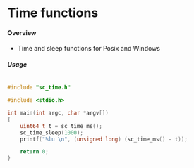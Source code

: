 # Time functions

#### Overview

- Time and sleep functions for Posix and Windows

##### Usage


```c

#include "sc_time.h"

#include <stdio.h>

int main(int argc, char *argv[])
{
    uint64_t t = sc_time_ms();
    sc_time_sleep(1000);
    printf("%lu \n", (unsigned long) (sc_time_ms() - t));

    return 0;
}

```